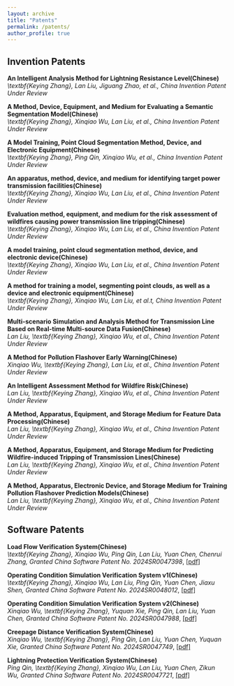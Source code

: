 ```yaml
---
layout: archive
title: "Patents"
permalink: /patents/
author_profile: true
---
```

## Invention Patents
**An Intelligent Analysis Method for Lightning Resistance Level(Chinese)**
<br/>
*\textbf{Keying Zhang}, Lan Liu, Jiguang Zhao, et al., China Invention Patent Under Review*


**A Method, Device, Equipment, and Medium for Evaluating a Semantic Segmentation Model(Chinese)**
<br/>
*\textbf{Keying Zhang}, Xinqiao Wu, Lan Liu, et al., China Invention Patent Under Review*


**A Model Training, Point Cloud Segmentation Method, Device, and Electronic Equipment(Chinese)**
<br/>
*\textbf{Keying Zhang}, Ping Qin, Xinqiao Wu, et al., China Invention Patent Under Review*


**An apparatus, method, device, and medium for identifying target power transmission facilities(Chinese)**
<br/>
*\textbf{Keying Zhang}, Xinqiao Wu, Lan Liu, et al., China Invention Patent Under Review*


**Evaluation method, equipment, and medium for the risk assessment of wildfires causing power transmission line tripping(Chinese)**
<br/>
*\textbf{Keying Zhang}, Xinqiao Wu, Lan Liu, et al., China Invention Patent Under Review*


**A model training, point cloud segmentation method, device, and electronic device(Chinese)**
<br/>
*\textbf{Keying Zhang}, Xinqiao Wu, Lan Liu, et al., China Invention Patent Under Review*


**A method for training a model, segmenting point clouds, as well as a device and electronic equipment(Chinese)**
<br/>
*\textbf{Keying Zhang}, Xinqiao Wu, Lan Liu, et al.t, China Invention Patent Under Review*


**Multi-scenario Simulation and Analysis Method for Transmission Line Based on Real-time Multi-source Data Fusion(Chinese)**
<br/>
*Lan Liu, \textbf{Keying Zhang}, Xinqiao Wu, et al., China Invention Patent Under Review*


**A Method for Pollution Flashover Early Warning(Chinese)**
<br/>
*Xinqiao Wu, \textbf{Keying Zhang}, Lan Liu, et al., China Invention Patent Under Review*


**An Intelligent Assessment Method for Wildfire Risk(Chinese)**
<br/>
*Lan Liu, \textbf{Keying Zhang}, Xinqiao Wu, et al., China Invention Patent Under Review*


**A Method, Apparatus, Equipment, and Storage Medium for Feature Data Processing(Chinese)**
<br/>
*Lan Liu, \textbf{Keying Zhang}, Xinqiao Wu, et al., China Invention Patent Under Review*


**A Method, Apparatus, Equipment, and Storage Medium for Predicting Wildfire-induced Tripping of Transmission Lines(Chinese)**
<br/>
*Lan Liu, \textbf{Keying Zhang}, Xinqiao Wu, et al., China Invention Patent Under Review*


**A Method, Apparatus, Electronic Device, and Storage Medium for Training Pollution Flashover Prediction Models(Chinese)**
<br/>
*Lan Liu, \textbf{Keying Zhang}, Xinqiao Wu, et al., China Invention Patent Under Review*


## Software Patents
**Load Flow Verification System(Chinese)**
<br/>
*\textbf{Keying Zhang}, Xinqiao Wu, Ping Qin, Lan Liu, Yuan Chen, Chenrui Zhang, Granted China Software Patent No. 2024SR0047398*, <a href="http://KeyingZhang67.github.io/files/software_patents/1、2023-0285_2024SR0047398_Load Flow Verification System(Chinese).pdf">[pdf]</a>

**Operating Condition Simulation Verification System v1(Chinese)**
<br/>
*\textbf{Keying Zhang}, Xinqiao Wu, Lan Liu, Ping Qin, Yuan Chen, Jiaxu Shen, Granted China Software Patent No. 2024SR0048012*, <a href="http://KeyingZhang67.github.io/files/software_patents/5、2023-0289_2024SR0048012_Operating Condition Simulation Verification System v1(Chinese).pdf">[pdf]</a>

**Operating Condition Simulation Verification System v2(Chinese)**
<br/>
*Xinqiao Wu, \textbf{Keying Zhang}, Yuquan Xie, Ping Qin, Lan Liu, Yuan Chen, Granted China Software Patent No. 2024SR0047988*, <a href="http://KeyingZhang67.github.io/files/software_patents/3、2023-0276_2024SR0047988_Operating Condition Simulation Verification System v2(Chinese).pdf">[pdf]</a>

**Creepage Distance Verification System(Chinese)**
<br/>
*Xinqiao Wu, \textbf{Keying Zhang}, Ping Qin, Lan Liu, Yuan Chen, Yuquan Xie, Granted China Software Patent No. 2024SR0047749*, <a href="http://KeyingZhang67.github.io/files/software_patents/4、2023-0283_2024SR0047749_Creepage Distance Verification System(Chinese).pdf">[pdf]</a>

**Lightning Protection Verification System(Chinese)**
<br/>
*Ping Qin, \textbf{Keying Zhang}, Xinqiao Wu, Lan Liu, Yuan Chen, Zikun Wu, Granted China Software Patent No. 2024SR0047721*, <a href="http://KeyingZhang67.github.io/files/software_patents/2、2023-0280_2024SR0047721_Lightning Protection Verification System(Chinese).pdf">[pdf]</a>
  